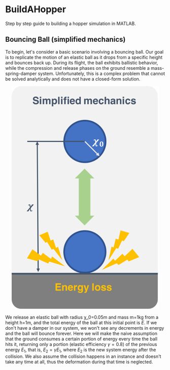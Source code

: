 # BuildAHopper
Step by step guide to building a hopper simulation in MATLAB.

## Bouncing Ball (simplified mechanics)
To begin, let's consider a basic scenario involving a bouncing ball. 
Our goal is to replicate the motion of an elastic ball as it drops from a specific height and bounces back up. 
During its flight, the ball exhibits ballistic behavior, while the compression and release phases on the ground resemble a mass-spring-damper system.
Unfortunately, this is a complex problem that cannot be solved analytically and does not have a closed-form solution.

<p align="center">
<img src="figs/fig1.png" alt="Simplified mechanics of a bouncing ball" height="700"/>
</p>

We release an elastic ball with radius &chi;_0=0.05m and mass m=1kg from a height h=1m, and the total energy of the ball at this initial point is $E$. If we don't have a damper in our system, we won't see any decrements in energy and the ball will bounce forever. Here we will make the naive assumption that the ground consumes a certain portion of energy every time the ball hits it, returning only a portion (elastic efficiency $\gamma=0.8$) of the previous energy $E_1$, that is, $E_2=\gamma E_1$, where $E_2$ is the new system energy after the collision. We also assume the collision happens in an instance and doesn't take any time at all, thus the deformation during that time is neglected.
